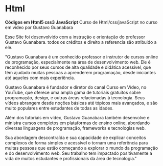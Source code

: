 # Html
**Códigos em Html5 css3 JavaScript**
Curso de Html/css/javaScript no curso em video por Gustavo Guanabara

Esse Site foi desenvolvido com a instrução e orientação do professor Gustavo Guanabara. todos os créditos e direito a referencia são atribuido a ele.

"Gustavo Guanabara é um conhecido professor e instrutor de cursos online de programação, especialmente na área de desenvolvimento web. Ele é reconhecido por seus cursos de alta qualidade e didática acessível, que têm ajudado muitas pessoas a aprenderem programação, desde iniciantes até aqueles com mais experiência.

Gustavo Guanabara é fundador e diretor do canal Curso em Vídeo, no YouTube, que oferece uma ampla gama de tutoriais gratuitos sobre programação, design, e outras áreas relacionadas à tecnologia. Seus vídeos abrangem desde noções básicas até tópicos mais avançados, e são muito populares entre estudantes de todas as idades.

Além dos tutoriais em vídeo, Gustavo Guanabara também desenvolve e ministra cursos completos em plataformas de ensino online, abordando diversas linguagens de programação, frameworks e tecnologias web.

Sua abordagem descontraída e sua capacidade de explicar conceitos complexos de forma simples e acessível o tornam uma referência para muitas pessoas que estão começando a explorar o mundo da programação e do desenvolvimento web. Seu trabalho tem impactado positivamente a vida de muitos estudantes e profissionais da área de tecnologia."
